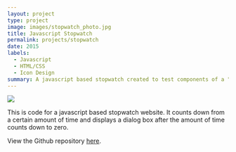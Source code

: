 ```yaml
---
layout: project
type: project
image: images/stopwatch_photo.jpg
title: Javascript Stopwatch
permalink: projects/stopwatch
date: 2015
labels:
  - Javascript
  - HTML/CSS
  - Icon Design
summary: A javascript based stopwatch created to test components of a "time bank" application.
---
```


<img class="ui medium right floated rounded image" src="../images/stopwatch.png">

This is code for a javascript based stopwatch website. It counts down from a certain amount of time and displays a dialog box after the amount of time counts down to zero. 

View the Github repository [here](https://github.com/matthew-schultz/javascriptTimeBank/tree/test).


